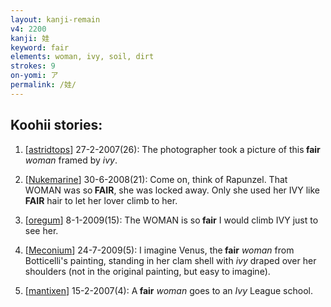 ```yaml
---
layout: kanji-remain
v4: 2200
kanji: 娃
keyword: fair
elements: woman, ivy, soil, dirt
strokes: 9
on-yomi: ア
permalink: /娃/
---
```


## Koohii stories: 

1) [<a href="http://kanji.koohii.com/profile/astridtops">astridtops</a>] 27-2-2007(26): The photographer took a picture of this<strong> fair</strong> <em>woman</em> framed by <em>ivy</em>.

2) [<a href="http://kanji.koohii.com/profile/Nukemarine">Nukemarine</a>] 30-6-2008(21): Come on, think of Rapunzel. That WOMAN was so<strong> FAIR</strong>, she was locked away. Only she used her IVY like<strong> FAIR</strong> hair to let her lover climb to her.

3) [<a href="http://kanji.koohii.com/profile/oregum">oregum</a>] 8-1-2009(15): The WOMAN is so<strong> fair</strong> I would climb IVY just to see her.

4) [<a href="http://kanji.koohii.com/profile/Meconium">Meconium</a>] 24-7-2009(5): I imagine Venus, the<strong> fair</strong> <em>woman</em> from Botticelli&#039;s painting, standing in her clam shell with <em>ivy</em> draped over her shoulders (not in the original painting, but easy to imagine).

5) [<a href="http://kanji.koohii.com/profile/mantixen">mantixen</a>] 15-2-2007(4): A<strong> fair</strong> <em>woman</em> goes to an <em>Ivy</em> League school.

